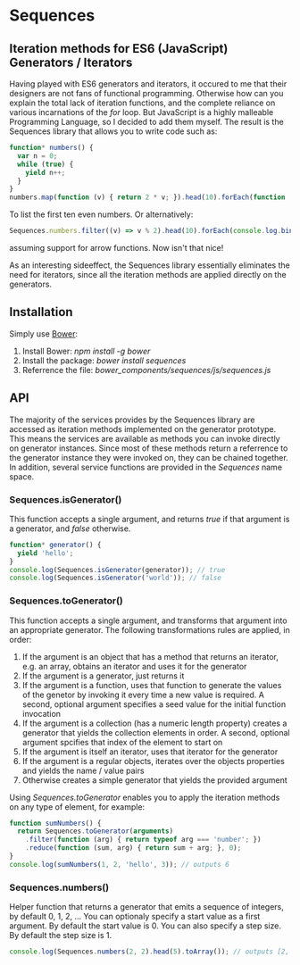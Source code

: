 # Sequences
## Iteration methods for ES6 (JavaScript) Generators / Iterators
Having played with ES6 generators and iterators, it occured to me that their designers are not fans of functional programming. Otherwise how can you explain the total lack of iteration functions, and the complete reliance on various incarnations of the *for* loop. But JavaScript is a highly malleable Programming Language, so I decided to add them myself. The result is the Sequences library that allows you to write code such as:
```javascript
function* numbers() {
  var n = 0;
  while (true) {
    yield n++;
  }
}
numbers.map(function (v) { return 2 * v; }).head(10).forEach(function (v) { console.log(v); });
```
To list the first ten even numbers. Or alternatively:
```javascript
Sequences.numbers.filter((v) => v % 2).head(10).forEach(console.log.bind(console));
```
assuming support for arrow functions. Now isn't that nice!

As an interesting sideeffect, the Sequences library essentially eliminates the need for iterators, since all the iteration methods are applied directly on the generators.

## Installation
Simply use [Bower](http://bower.io/):

1. Install Bower: *npm install -g bower*
2. Install the package: *bower install sequences*
3. Referrence the file: *bower_components/sequences/js/sequences.js*

## API
The majority of the services provides by the Sequences library are accessed as iteration methods implemented on the generator prototype. This means the services are available as methods you can invoke directly on generator instances. Since most of these methods return a referrence to the generator instance they were invoked on, they can be chained together. In addition, several service functions are provided in the *Sequences* name space.

### Sequences.isGenerator()
This function accepts a single argument, and returns *true* if that argument is a generator, and *false* otherwise.
```javascript
function* generator() {
  yield 'hello';
}
console.log(Sequences.isGenerator(generator)); // true
console.log(Sequences.isGenerator('world')); // false
```

### Sequences.toGenerator()
This function accepts a single argument, and transforms that argument into an appropriate generator. The following transformations rules are applied, in order:

1. If the argument is an object that has a method that returns an iterator, e.g. an array, obtains an iterator and uses it for the generator
2. If the argument is a generator, just returns it
3. If the argument is a function, uses that function to generate the values of the genetor by invoking it every time a new value is required. A second, optional argument specifies a seed value for the initial function invocation
4. If the argument is a collection (has a numeric length property) creates a generator that yields the collection elements in order. A second, optional argument spcifies that index of the element to start on
5. If the argument is itself an iterator, uses that iterator for the generator
6. If the argument is a regular objects, iterates over the objects properties and yields the name / value pairs
7. Otherwise creates a simple generator that yields the provided argument
 
Using *Sequences.toGenerator* enables you to apply the iteration methods on any type of element, for example:
```javascript
function sumNumbers() {
  return Sequences.toGenerator(arguments)
    .filter(function (arg) { return typeof arg === 'number'; })
    .reduce(function (sum, arg) { return sum + arg; }, 0);
}
console.log(sumNumbers(1, 2, 'hello', 3)); // outputs 6
```

### Sequences.numbers()
Helper function that returns a generator that emits a sequence of integers, by default 0, 1, 2, ... You can optionaly specify a start value as a first argument. By default the start value is 0. You can also specify a step size. By default the step size is 1.
```javascript
console.log(Sequences.numbers(2, 2).head(5).toArray()); // outputs [2, 4, 6, 8, 10]
```
